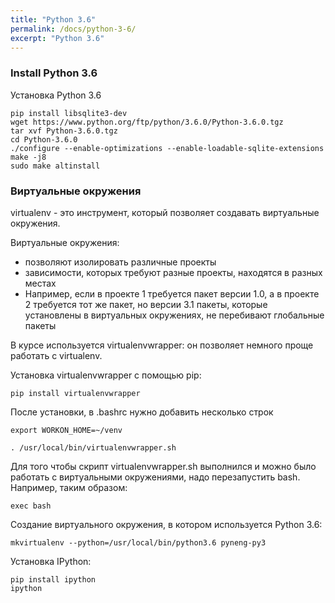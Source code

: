 ```yaml
---
title: "Python 3.6"
permalink: /docs/python-3-6/
excerpt: "Python 3.6"
---
```


### Install Python 3.6

Установка Python 3.6
```
pip install libsqlite3-dev
wget https://www.python.org/ftp/python/3.6.0/Python-3.6.0.tgz
tar xvf Python-3.6.0.tgz
cd Python-3.6.0
./configure --enable-optimizations --enable-loadable-sqlite-extensions
make -j8
sudo make altinstall
```

### Виртуальные окружения

virtualenv - это инструмент, который позволяет создавать виртуальные окружения.

Виртуальные окружения:
* позволяют изолировать различные проекты
* зависимости, которых требуют разные проекты, находятся в разных местах
* Например, если в проекте 1 требуется пакет версии 1.0, а в проекте 2 требуется тот же пакет, но версии 3.1 пакеты, которые установлены в виртуальных окружениях, не перебивают глобальные пакеты

В курсе используется virtualenvwrapper: он позволяет немного проще работать с virtualenv.

Установка virtualenvwrapper с помощью pip:
```
pip install virtualenvwrapper
```

После установки, в .bashrc нужно добавить несколько строк
```
export WORKON_HOME=~/venv

. /usr/local/bin/virtualenvwrapper.sh
```

Для того чтобы скрипт virtualenvwrapper.sh выполнился и можно было работать с виртуальными окружениями, надо перезапустить bash. Например, таким образом:
```
exec bash
```

Создание виртуального окружения, в котором используется Python 3.6:
```
mkvirtualenv --python=/usr/local/bin/python3.6 pyneng-py3
```

Установка IPython:
```
pip install ipython
ipython
```
